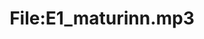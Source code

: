 ---
title: File:E1_maturinn.mp3
recording of: maturinn
reading speed: slow
speaker: E
license: CC0
---